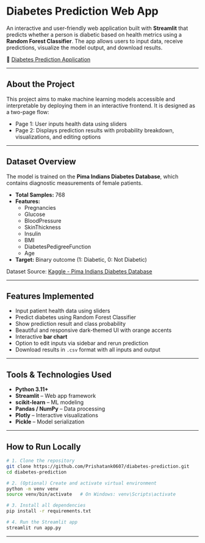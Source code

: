 # Diabetes Prediction Web App

An interactive and user-friendly web application built with **Streamlit** that predicts whether a person is diabetic based on health metrics using a **Random Forest Classifier**. The app allows users to input data, receive predictions, visualize the model output, and download results.

🔗 [Diabetes Prediction Application](https://diabetes-prediction-wapplication.streamlit.app/)

---

## About the Project

This project aims to make machine learning models accessible and interpretable by deploying them in an interactive frontend. It is designed as a two-page flow:
- Page 1: User inputs health data using sliders
- Page 2: Displays prediction results with probability breakdown, visualizations, and editing options

---

## Dataset Overview

The model is trained on the **Pima Indians Diabetes Database**, which contains diagnostic measurements of female patients.

- **Total Samples:** 768  
- **Features:**
  - Pregnancies
  - Glucose
  - BloodPressure
  - SkinThickness
  - Insulin
  - BMI
  - DiabetesPedigreeFunction
  - Age  
- **Target:** Binary outcome (1: Diabetic, 0: Not Diabetic)

Dataset Source: [Kaggle - Pima Indians Diabetes Database](https://www.kaggle.com/datasets/uciml/pima-indians-diabetes-database)

---

## Features Implemented

- Input patient health data using sliders
- Predict diabetes using Random Forest Classifier
- Show prediction result and class probability
- Beautiful and responsive dark-themed UI with orange accents
- Interactive **bar chart**
- Option to edit inputs via sidebar and rerun prediction
- Download results in `.csv` format with all inputs and output

---

## Tools & Technologies Used

- **Python 3.11+**
- **Streamlit** – Web app framework
- **scikit-learn** – ML modeling
- **Pandas / NumPy** – Data processing
- **Plotly** – Interactive visualizations
- **Pickle** – Model serialization

---

## How to Run Locally

```bash
# 1. Clone the repository
git clone https://github.com/Prishatank0607/diabetes-prediction.git
cd diabetes-prediction

# 2. (Optional) Create and activate virtual environment
python -m venv venv
source venv/bin/activate   # On Windows: venv\Scripts\activate

# 3. Install all dependencies
pip install -r requirements.txt

# 4. Run the Streamlit app
streamlit run app.py
```

---


